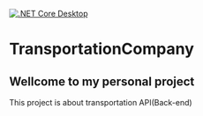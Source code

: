 [![.NET Core Desktop](https://github.com/Hasmaga/TransportationCompany/actions/workflows/dotnet-desktop.yml/badge.svg)](https://github.com/Hasmaga/TransportationCompany/actions/workflows/dotnet-desktop.yml)

# TransportationCompany

## Wellcome to my personal project

This project is about transportation API(Back-end)
